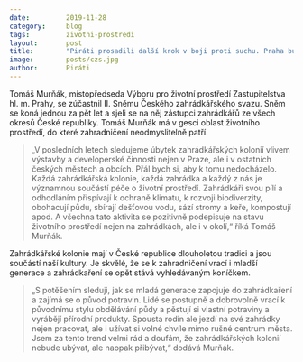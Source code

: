 ```yaml
---
date:         2019-11-28
category:     blog
tags:         zivotni-prostredi
layout:       post
title:        "Piráti prosadili další krok v boji proti suchu. Praha bude na svých pozemcích realizovat tzv. zasakovací průlehy, které zabrání odtoku vody ."
image:        posts/czs.jpg
author:       Piráti
---
```

Tomáš Murňák, místopředseda Výboru pro životní prostředí Zastupitelstva hl. m. Prahy, se zúčastnil II. Sněmu Českého zahrádkářského svazu. Sněm se koná jednou za pět let a sjeli se na něj zástupci zahrádkářů ze všech okresů České republiky. Tomáš Murňák má v gesci oblast životního prostředí, do které zahradničení neodmyslitelně patří.

> „V posledních letech sledujeme úbytek zahrádkářských kolonií vlivem výstavby a developerské činnosti nejen v Praze, ale i v ostatních českých městech a obcích. Přál bych si, aby k tomu nedocházelo. Každá zahrádkářská kolonie, každá zahrádka a každý z nás je významnou součástí péče o životní prostředí. Zahrádkáři svou pílí a odhodláním přispívají k ochraně klimatu, k rozvoji biodiverzity, obohacují půdu, sbírají dešťovou vodu, sází stromy a keře, kompostují apod. A všechna tato aktivita se pozitivně podepisuje na stavu životního prostředí nejen na zahrádkách, ale i v okolí,“ říká Tomáš Murňák.

Zahrádkářské kolonie mají v České republice dlouholetou tradici a jsou součástí naší kultury. Je skvělé, že se k zahradničení vrací i mladší generace a zahrádkaření se opět stává vyhledávaným koníčkem.

> „S potěšením sleduji, jak se mladá generace zapojuje do zahrádkaření a zajímá se o původ potravin. Lidé se postupně a dobrovolně vrací k původnímu stylu obdělávání půdy a pěstují si vlastní potraviny a vyrábějí přírodní produkty. Spousta rodin ale jezdí na své zahrádky nejen pracovat, ale i užívat si volné chvíle mimo rušné centrum města. Jsem za tento trend velmi rád a doufám, že zahrádkářských kolonií nebude ubývat, ale naopak přibývat,“ dodává Murňák.
